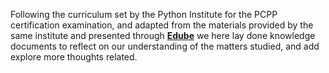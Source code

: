 Following the curriculum set by the Python Institute for the PCPP certification examination,
and adapted from the materials provided by the same institute and presented through <b><a href="edube.org">Edube</a></b> we here lay done knowledge documents to reflect on our understanding of the matters studied, and add explore more thoughts related.